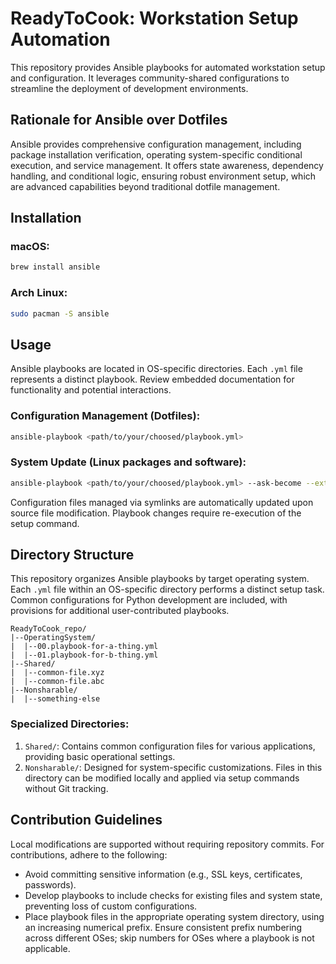 # ReadyToCook: Workstation Setup Automation

This repository provides Ansible playbooks for automated workstation setup and configuration. It leverages community-shared configurations to streamline the deployment of development environments.

## Rationale for Ansible over Dotfiles
Ansible provides comprehensive configuration management, including package installation verification, operating system-specific conditional execution, and service management. It offers state awareness, dependency handling, and conditional logic, ensuring robust environment setup, which are advanced capabilities beyond traditional dotfile management.

## Installation

### macOS:
```bash
brew install ansible
```

### Arch Linux:
```bash
sudo pacman -S ansible
```

## Usage
Ansible playbooks are located in OS-specific directories. Each `.yml` file represents a distinct playbook. Review embedded documentation for functionality and potential interactions.

### Configuration Management (Dotfiles):
```bash
ansible-playbook <path/to/your/choosed/playbook.yml>
```

### System Update (Linux packages and software):
```bash
ansible-playbook <path/to/your/choosed/playbook.yml> --ask-become --extra-vars "should_update_os=true"
```

Configuration files managed via symlinks are automatically updated upon source file modification. Playbook changes require re-execution of the setup command.

## Directory Structure

This repository organizes Ansible playbooks by target operating system. Each `.yml` file within an OS-specific directory performs a distinct setup task. Common configurations for Python development are included, with provisions for additional user-contributed playbooks.

```
ReadyToCook_repo/
|--OperatingSystem/
|  |--00.playbook-for-a-thing.yml
|  |--01.playbook-for-b-thing.yml
|--Shared/
|  |--common-file.xyz
|  |--common-file.abc
|--Nonsharable/
|  |--something-else
```

### Specialized Directories:
1. `Shared/`: Contains common configuration files for various applications, providing basic operational settings.
2. `Nonsharable/`: Designed for system-specific customizations. Files in this directory can be modified locally and applied via setup commands without Git tracking.

## Contribution Guidelines
Local modifications are supported without requiring repository commits. For contributions, adhere to the following:
- Avoid committing sensitive information (e.g., SSL keys, certificates, passwords).
- Develop playbooks to include checks for existing files and system state, preventing loss of custom configurations.
- Place playbook files in the appropriate operating system directory, using an increasing numerical prefix. Ensure consistent prefix numbering across different OSes; skip numbers for OSes where a playbook is not applicable.
